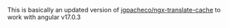 This is basically an updated version of [jgpacheco/ngx-translate-cache](https://github.com/jgpacheco/ngx-translate-cache) to work with angular v17.0.3